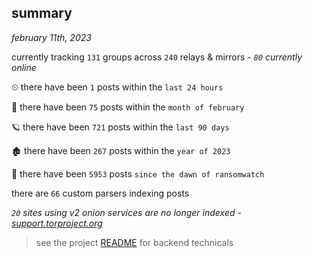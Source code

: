 
## summary
_february 11th, 2023_

currently tracking `131` groups across `240` relays & mirrors - _`80` currently online_

⏲ there have been `1` posts within the `last 24 hours`

🦈 there have been `75` posts within the `month of february`

🪐 there have been `721` posts within the `last 90 days`

🏚 there have been `267` posts within the `year of 2023`

🦕 there have been `5953` posts `since the dawn of ransomwatch`

there are `66` custom parsers indexing posts

_`20` sites using v2 onion services are no longer indexed - [support.torproject.org](https://support.torproject.org/onionservices/v2-deprecation/)_

> see the project [README](https://github.com/joshhighet/ransomwatch#ransomwatch--) for backend technicals
